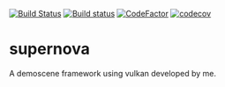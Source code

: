 [![Build Status](https://travis-ci.org/Husenap/supernova.svg?branch=master)](https://travis-ci.org/Husenap/supernova)
[![Build status](https://ci.appveyor.com/api/projects/status/kde1802e0r6ktujm?svg=true)](https://ci.appveyor.com/project/Husenap/supernova)
[![CodeFactor](https://www.codefactor.io/repository/github/husenap/supernova/badge)](https://www.codefactor.io/repository/github/husenap/supernova)
[![codecov](https://codecov.io/gh/Husenap/supernova/branch/master/graph/badge.svg)](https://codecov.io/gh/Husenap/supernova)


# supernova

A demoscene framework using vulkan developed by me.

